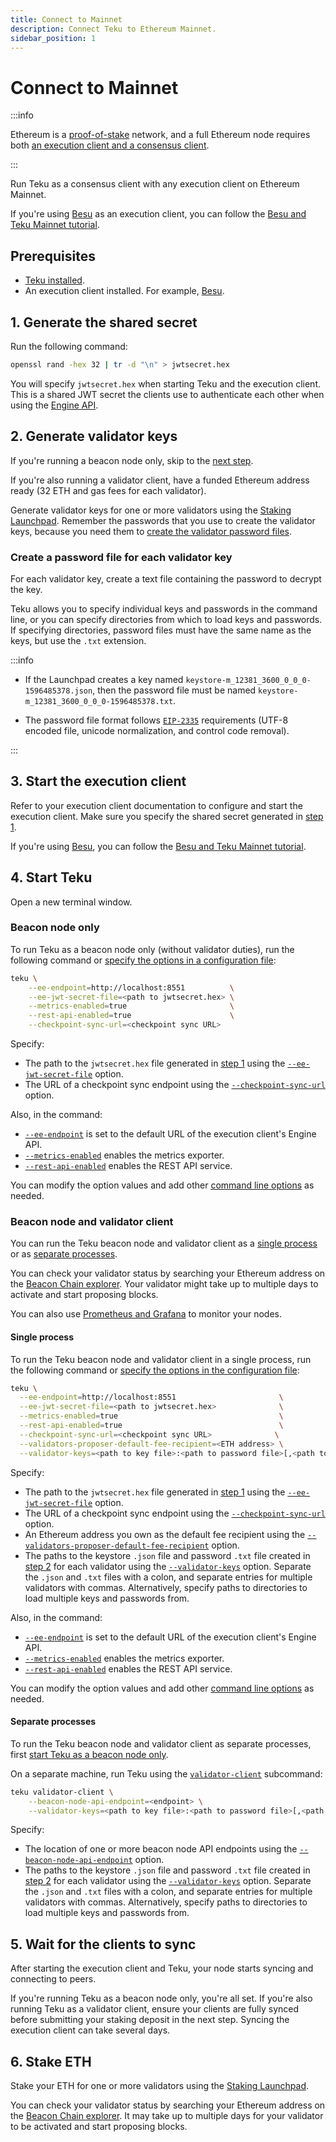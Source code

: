 ```yaml
---
title: Connect to Mainnet
description: Connect Teku to Ethereum Mainnet.
sidebar_position: 1
---
```


# Connect to Mainnet

:::info

Ethereum is a [proof-of-stake](../../concepts/proof-of-stake.md) network, and a full Ethereum node requires
both [an execution client and a consensus client](../../concepts/node-types.md#execution-and-consensus-clients).

:::

Run Teku as a consensus client with any execution client on Ethereum Mainnet.

If you're using [Besu](https://besu.hyperledger.org/en/stable/) as an execution client, you can
follow the [Besu and Teku Mainnet tutorial](https://besu.hyperledger.org/en/latest/public-networks/tutorials/besu-teku-mainnet/).

## Prerequisites

- [Teku installed](../install/install-binaries.md).
- An execution client installed. For example, [Besu].

## 1. Generate the shared secret

Run the following command:

```bash
openssl rand -hex 32 | tr -d "\n" > jwtsecret.hex
```

You will specify `jwtsecret.hex` when starting Teku and the execution client. This is a shared JWT secret the clients use to authenticate each other when using the [Engine API](https://github.com/ethereum/execution-apis/blob/v1.0.0-beta.1/src/engine/specification.md).

## 2. Generate validator keys

If you're running a beacon node only, skip to the
[next step](#3-start-the-execution-client).

If you're also running a validator client, have a funded Ethereum address ready
(32 ETH and gas fees for each validator).

Generate validator keys for one or more validators using the
[Staking Launchpad](https://launchpad.ethereum.org/en/).
Remember the passwords that you use to create the validator keys, because you
need them to [create the validator password files](#create-a-password-file-for-each-validator-key).

### Create a password file for each validator key

For each validator key, create a text file containing the password to decrypt the key.

Teku allows you to specify individual keys and passwords in the command line, or you can specify directories from which to load keys and passwords.
If specifying directories, password files must have the same name as the keys, but use the `.txt` extension.

:::info

- If the Launchpad creates a key named `keystore-m_12381_3600_0_0_0-1596485378.json`,
  then the password file must be named `keystore-m_12381_3600_0_0_0-1596485378.txt`.

- The password file format follows
  [`EIP-2335`](https://eips.ethereum.org/EIPS/eip-2335#password-requirements)
  requirements (UTF-8 encoded file, unicode normalization, and control code removal).

:::

## 3. Start the execution client

Refer to your execution client documentation to configure and start the execution client. Make sure you specify the shared secret generated in [step 1].

If you're using [Besu], you can follow the [Besu and Teku Mainnet tutorial](https://besu.hyperledger.org/en/stable/public-networks/tutorials/besu-teku-mainnet/).

## 4. Start Teku

Open a new terminal window.

### Beacon node only

To run Teku as a beacon node only (without validator duties), run the following command or [specify the options in a configuration file](../../how-to/configure/use-config-file.md):

```bash
teku \
    --ee-endpoint=http://localhost:8551          \
    --ee-jwt-secret-file=<path to jwtsecret.hex> \
    --metrics-enabled=true                       \
    --rest-api-enabled=true                      \
    --checkpoint-sync-url=<checkpoint sync URL>
```

Specify:

- The path to the `jwtsecret.hex` file generated in [step 1] using the
  [`--ee-jwt-secret-file`](../../reference/cli/index.md#ee-jwt-secret-file) option.
- The URL of a checkpoint sync endpoint using the
  [`--checkpoint-sync-url`](../../reference/cli/index.md#checkpoint-sync-url) option.

Also, in the command:

- [`--ee-endpoint`](../../reference/cli/index.md#ee-endpoint) is set to the default URL of the execution client's Engine API.
- [`--metrics-enabled`](../../reference/cli/index.md#metrics-enabled) enables the metrics exporter.
- [`--rest-api-enabled`](../../reference/cli/index.md#rest-api-enabled) enables the REST API service.

You can modify the option values and add other [command line options](../../reference/cli/index.md) as needed.

### Beacon node and validator client

You can run the Teku beacon node and validator client as a [single process](#single-process) or as [separate processes](#separate-processes).

You can check your validator status by searching your Ethereum address on the [Beacon Chain explorer](https://beaconcha.in/).
Your validator might take up to multiple days to activate and start proposing blocks.

You can also use [Prometheus and Grafana](../../how-to/monitor/use-metrics.md) to monitor your nodes.

#### Single process

To run the Teku beacon node and validator client in a single process, run the following command or [specify the options in the configuration file](../../how-to/configure/use-config-file.md):

```bash
teku \
  --ee-endpoint=http://localhost:8551                       \
  --ee-jwt-secret-file=<path to jwtsecret.hex>              \
  --metrics-enabled=true                                    \
  --rest-api-enabled=true                                   \
  --checkpoint-sync-url=<checkpoint sync URL>              \
  --validators-proposer-default-fee-recipient=<ETH address> \
  --validator-keys=<path to key file>:<path to password file>[,<path to key file>:<path to password file>,...]
```

Specify:

- The path to the `jwtsecret.hex` file generated in [step 1] using the [`--ee-jwt-secret-file`](../../reference/cli/index.md#ee-jwt-secret-file) option.
- The URL of a checkpoint sync endpoint using the
  [`--checkpoint-sync-url`](../../reference/cli/index.md#checkpoint-sync-url) option.
- An Ethereum address you own as the default fee recipient using the [`--validators-proposer-default-fee-recipient`](../../reference/cli/index.md#validators-proposer-default-fee-recipient) option.
- The paths to the keystore `.json` file and password `.txt` file created in [step 2](#create-a-password-file-for-each-validator-key) for each validator using the [`--validator-keys`](../../reference/cli/index.md#validator-keys) option.
Separate the `.json` and `.txt` files with a colon, and separate entries for multiple validators with commas.
Alternatively, specify paths to directories to load multiple keys and passwords from.

Also, in the command:

- [`--ee-endpoint`](../../reference/cli/index.md#ee-endpoint) is set to the default URL of the execution client's Engine API.
- [`--metrics-enabled`](../../reference/cli/index.md#metrics-enabled) enables the metrics exporter.
- [`--rest-api-enabled`](../../reference/cli/index.md#rest-api-enabled) enables the REST API service.

You can modify the option values and add other [command line options](../../reference/cli/index.md) as needed.

#### Separate processes

To run the Teku beacon node and validator client as separate processes, first [start Teku as a beacon node only](#beacon-node-only).

On a separate machine, run Teku using the [`validator-client`](../../reference/cli/subcommands/validator-client.md) subcommand:

```bash
teku validator-client \
    --beacon-node-api-endpoint=<endpoint> \
    --validator-keys=<path to key file>:<path to password file>[,<path to key file>:<path to password file>,...]
```

Specify:

- The location of one or more beacon node API endpoints using the [`--beacon-node-api-endpoint`](../../reference/cli/subcommands/validator-client.md#beacon-node-api-endpoint-beacon-node-api-endpoints) option.
- The paths to the keystore `.json` file and password `.txt` file created in [step 2](#create-a-password-file-for-each-validator-key) for each validator using the [`--validator-keys`](../../reference/cli/index.md#validator-keys) option. 
Separate the `.json` and `.txt` files with a colon, and separate entries for multiple validators with commas. 
Alternatively, specify paths to directories to load multiple keys and passwords from.

## 5. Wait for the clients to sync

After starting the execution client and Teku, your node starts syncing and
connecting to peers.

If you're running Teku as a beacon node only, you're all set.
If you're also running Teku as a validator client, ensure your clients are fully
synced before submitting your staking deposit in the next step.
Syncing the execution client can take several days.

## 6. Stake ETH

Stake your ETH for one or more validators using the
[Staking Launchpad](https://launchpad.ethereum.org/en/).

You can check your validator status by searching your Ethereum address on the
[Beacon Chain explorer](https://beaconcha.in/).
It may take up to multiple days for your validator to be activated and start
proposing blocks.

<!-- links -->

[Besu]: https://besu.hyperledger.org/en/stable/
[step 1]: #1-generate-the-shared-secret
